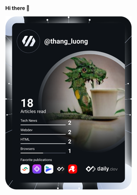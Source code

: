 ### Hi there 👋

<!--
**lhthang96/lhthang96** is a ✨ _special_ ✨ repository because its `README.md` (this file) appears on your GitHub profile.

Here are some ideas to get you started:

- 🔭 I’m currently working on ...
- 🌱 I’m currently learning ...
- 👯 I’m looking to collaborate on ...
- 🤔 I’m looking for help with ...
- 💬 Ask me about ...
- 📫 How to reach me: ...
- 😄 Pronouns: ...
- ⚡ Fun fact: ...
-->

<a href="https://app.daily.dev/thang_luong"><img src="https://github.com/lhthang96/lhthang96/blob/main/devcard.svg" width="400" alt="Thang Luong's Dev Card"/></a>
